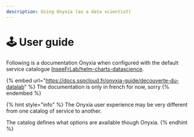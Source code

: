 ```yaml
---
description: Using Onyxia (as a data scientist)
---
```


# 🕹 User guide

Following is a documentation Onyxia when configured with the default service catalogue  [InseeFrLab/helm-charts-datascience](https://github.com/InseeFrLab/helm-charts-datascience). &#x20;

{% embed url="https://docs.sspcloud.fr/onyxia-guide/decouverte-du-datalab" %}
The documentation is only in french for now, sorry
{% endembed %}

{% hint style="info" %}
The Onyxia user experience may be very different from one catalog of service to another. &#x20;

The catalog defines what options are available though Onyxia. &#x20;
{% endhint %}
